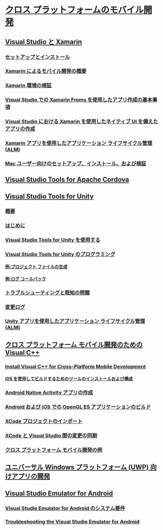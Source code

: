 # [クロス プラットフォームのモバイル開発](cross-platform-mobile-development-in-visual-studio.md)
## [Visual Studio と Xamarin](visual-studio-and-xamarin.md)
### [セットアップとインストール](setup-and-install.md)
### [Xamarin によるモバイル開発の概要](learn-about-mobile-development-with-xamarin.md)
### [Xamarin 環境の検証](verify-your-xamarin-environment.md)
### [Visual Studio での Xamarin Froms を使用したアプリ作成の基本事項](learn-app-building-basics-with-xamarin-forms-in-visual-studio.md)
### [Visual Studio における Xamarin を使用したネイティブ UI を備えたアプリの作成](build-apps-with-native-ui-using-xamarin-in-visual-studio.md)
### [Xamarin アプリを使用したアプリケーション ライフサイクル管理 (ALM)](application-lifecycle-management-alm-with-xamarin-apps.md)
### [Mac ユーザー向けのセットアップ、インストール、および検証](setup-install-and-verifications-for-mac-users.md)
## [Visual Studio Tools for Apache Cordova](visual-studio-tools-for-apache-cordova.md)
## [Visual Studio Tools for Unity](visual-studio-tools-for-unity.md)
### [概要](overview-of-visual-studio-tools-for-unity.md)
### [はじめに](getting-started-with-visual-studio-tools-for-unity.md)
### [Visual Studio Tools for Unity を使用する](using-visual-studio-tools-for-unity.md)
### [Visual Studio Tools for Unity のプログラミング](programming-visual-studio-tools-for-unity.md)
#### [例:プロジェクト ファイルの生成](customize-project-files-created-by-vstu.md)
#### [例:ログ コールバック](share-the-unity-log-callback-with-vstu.md)
### [トラブルシューティングと既知の問題](troubleshooting-and-known-issues-visual-studio-tools-for-unity.md)
### [変更ログ](change-log-visual-studio-tools-for-unity.md)
### [Unity アプリを使用したアプリケーション ライフサイクル管理 (ALM)](application-lifecycle-management-alm-with-unity-apps.md)
## [クロス プラットフォーム モバイル開発のための Visual C++](visual-cpp-for-cross-platform-mobile-development.md)
### [Install Visual C++ for Cross-Platform Mobile Development](install-visual-cpp-for-cross-platform-mobile-development.md)
#### [iOS を使用してビルドするためのツールのインストールおよび構成](install-and-configure-tools-to-build-using-ios.md)
### [Android Native Activity アプリの作成](create-an-android-native-activity-app.md)
### [Android および iOS での OpenGL ES アプリケーションのビルド](build-an-opengl-es-application-on-android-and-ios.md)
### [XCode プロジェクトのインポート](import-an-xcode-project.md)
### [XCode と Visual Studio 間の変更の同期](sync-changes-between-xcode-and-visual-studio.md)
### [クロス プラットフォーム モバイル開発の例](cross-platform-mobile-development-examples.md)
## [ユニバーサル Windows プラットフォーム (UWP) 向けアプリの開発](develop-apps-for-the-universal-windows-platform-uwp.md)
## [Visual Studio Emulator for Android](visual-studio-emulator-for-android.md)
### [Visual Studio Emulator for Android のシステム要件](system-requirements-for-the-visual-studio-emulator-for-android.md)
### [Troubleshooting the Visual Studio Emulator for Android](troubleshooting-the-visual-studio-emulator-for-android.md)
